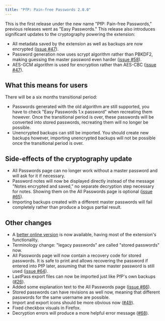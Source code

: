 ```yaml
---
title: "PfP: Pain-free Passwords 2.0.0"
---
```


This is the first release under the new name "PfP: Pain-free Passwords," previous releases went as "Easy Passwords." This release also introduces significant updates to the cryptography powering the extension:

* All metadata saved by the extension as well as backups are now encrypted ([issue #47](https://github.com/palant/pfp/issues/47)).
* Password generation now uses scrypt algorithm rather than PBKDF2, making guessing the master password even harder ([issue #58](https://github.com/palant/pfp/issues/58)).
* AES-GCM algorithm is used for encryption rather than AES-CBC ([issue #47](https://github.com/palant/pfp/issues/47)).

## What this means for users

There will be a six months transitional period:

* Passwords generated with the old algorithm are still supported, you have to check "Easy Passwords 1.x password" when recreating them however. Once the transitional period is over, these passwords will be converted into stored passwords, recreating them will no longer be possible.
* Unencrypted backups can still be imported. You should create new backups however, importing unencrypted backups will not be possible once the transitional period is over.

## Side-effects of the cryptography update

* All Passwords page can no longer work without a master password and will ask for it if necessary.
* Password notes will now be displayed directly instead of the message "Notes encrypted and saved," no separate decryption step necessary for notes. Showing them on the All Passwords page is optional ([issue #65](https://github.com/palant/pfp/issues/65)).
* Importing backups created with a different master passwords will fail completely rather than produce a bogus partial result.

## Other changes

* A [better online version](https://pfp.works/webclient/) is now available, having most of the extension's functionality.
* Terminology change: "legacy passwords" are called "stored passwords" now.
* All Passwords page will now contain a recovery code for stored passwords. It is safe to print and allows recovering the password if entered into PfP later, assuming that the same master password is still used ([issue #64](https://github.com/palant/pfp/issues/64)).
* LastPass export files can now be imported just like PfP's own backups ([#26](https://github.com/palant/pfp/issues/26)).
* Added some explanation text to the All Passwords page ([issue #66](https://github.com/palant/pfp/issues/66)).
* Stored passwords can have revisions as well now, meaning that different passwords for the same username are possible.
* Import and export icons should be more obvious now ([#49](https://github.com/palant/pfp/issues/49)).
* Fixed checkbox visuals in Firefox.
* Decryption errors will produce a more helpful error message ([#68](https://github.com/palant/pfp/issues/68)).
